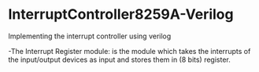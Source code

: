 # InterruptController8259A-Verilog
Implementing the interrupt controller using verilog

-The Interrupt Register module:
is the module which takes the interrupts of the input/output devices as input and stores them in (8 bits) register. 
